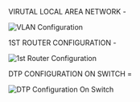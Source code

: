 VIRUTAL LOCAL AREA NETWORK - 

![VLAN Configuration](https://github.com/user-attachments/assets/185971ad-10cd-46cc-8aaf-8314e09f7c84)

1ST ROUTER CONFIGURATION -

![1st Router Configuration](https://github.com/user-attachments/assets/2f337df0-0719-4358-b408-fedbf48c5a85)

DTP CONFIGURATION ON SWITCH =

![DTP Configuration On Switch](https://github.com/user-attachments/assets/fa250e88-273f-4b0f-9034-230f4c44f39a)
